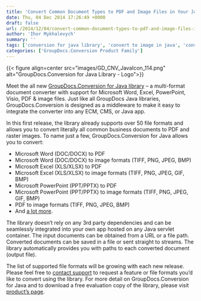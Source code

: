 ```yaml
---
title: 'Convert Common Document Types to PDF and Image Files in Your Java Apps: Word to PDF, PDF to Image and a Lot More'
date: Thu, 04 Dec 2014 17:26:49 +0000
draft: false
url: /2014/12/04/convert-common-document-types-to-pdf-and-image-files-in-java-apps-word-to-pdf-to-image/
author: 'Ihor Mykhalevych'
summary: ''
tags: ['conversion for java library', 'convert to image in java', 'convert to PDF in java', 'GroupDocs Conversion', ]
categories: ['GroupDocs.Conversion Product Family']
---
```




{{< figure align=center src="images/GD_CNV_JavaIcon_114.png" alt="GroupDocs.Conversion for Java Library - Logo">}}


Meet the all new [GroupDocs.Conversion for Java library](https://products.groupdocs.com/conversion/java) – a multi-format document converter with support for Microsoft Word, Excel, PowerPoint, Visio, PDF & image files. Just like all GroupDocs Java libraries, GroupDocs.Conversion is designed as a middleware to make it easy to integrate the converter into any ECM, CMS, or Java app.

In this first release, the library already supports over 50 file formats and allows you to convert literally all common business documents to PDF and raster images. To name just a few, GroupDocs.Conversion for Java allows you to convert:

*   Microsoft Word (DOC/DOCX) to PDF
*   Microsoft Word (DOC/DOCX) to image formats (TIFF, PNG, JPEG, BMP)
*   Microsoft Excel (XLS/XLSX) to PDF
*   Microsoft Excel (XLS/XLSX) to image formats (TIFF, PNG, JPEG, GIF, BMP)
*   Microsoft PowerPoint (PPT/PPTX) to PDF
*   Microsoft PowerPoint (PPT/PPTX) to image formats (TIFF, PNG, JPEG, GIF, BMP)
*   PDF to image formats (TIFF, PNG, JPEG, BMP)
*   And [a lot more](https://products.groupdocs.com/conversion/java#features).

The library doesn’t rely on any 3rd party dependencies and can be seamlessly integrated into your own app hosted on any Java servlet container. The input documents can be obtained from a URL or a file path. Converted documents can be saved in a file or sent straight to streams. The library automatically provides you with paths to each converted document (output file).

The list of supported file formats will be growing with each new release. Please feel free to [contact support](https://forum.groupdocs.com/c/conversion) to request a feature or file formats you’d like to convert using the library. For more detail on GroupDocs.Conversion for Java and to download a free evaluation copy of the library, please visit [product’s page](https://products.groupdocs.com/conversion/java).




